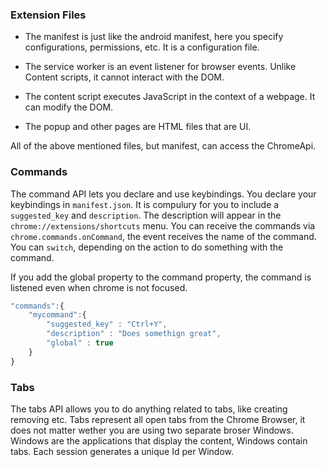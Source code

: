 ### Extension Files
- The manifest is just like the android manifest, here you specify
configurations, permissions, etc. It is a configuration file.

- The service worker is an event listener for browser events.
Unlike Content scripts, it cannot interact with the DOM.

- The content script executes JavaScript in the context of a webpage.
It can modify the DOM.

- The popup and other pages are HTML files that are UI.

All of the above mentioned files, but manifest, can access the ChromeApi. 

### Commands
The command API lets you declare and use keybindings. You declare your keybindings
in `manifest.json`. It is compulury for you to include a `suggested_key` and `description`.
The description will appear in the `chrome://extensions/shortcuts` menu. You can receive the commands
via `chrome.commands.onCommand`, the event receives the name of the command. You can `switch`,
depending on the action to do something with the command.  

If you add the global property to the command property, the command is listened even 
when chrome is not focused.
```js
"commands":{
    "mycommand":{
        "suggested_key" : "Ctrl+Y",
        "description" : "Does somethign great",
        "global" : true
    }
}
```

### Tabs 
The tabs API allows you to do anything related to tabs, like creating removing etc. Tabs represent 
all open tabs from the Chrome Browser, it does not matter wether you are using two separate broser
Windows. Windows are the applications that display the content, Windows contain tabs. Each session 
generates a unique Id per Window.

